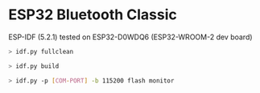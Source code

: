 # ESP32 Bluetooth Classic
ESP-IDF (5.2.1) tested on ESP32-D0WDQ6 (ESP32-WROOM-2 dev board)

```bash
> idf.py fullclean
```
```bash
> idf.py build
```
```bash
> idf.py -p [COM-PORT] -b 115200 flash monitor 
```


